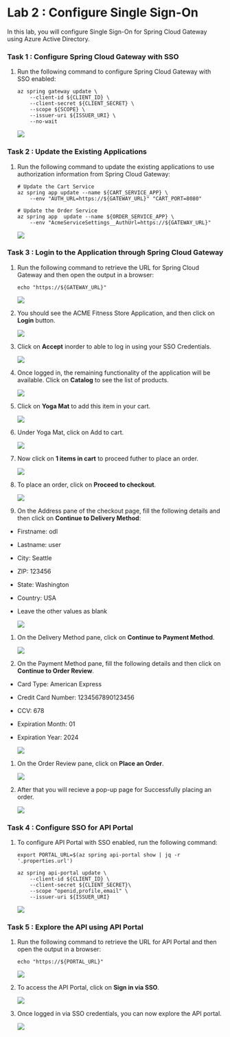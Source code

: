 # Lab 2 : Configure Single Sign-On
 
In this lab, you will configure Single Sign-On for Spring Cloud Gateway using Azure Active Directory.
 
### Task 1 : Configure Spring Cloud Gateway with SSO  

1. Run the following command to configure Spring Cloud Gateway with SSO enabled:

   ```shell
   az spring gateway update \
       --client-id ${CLIENT_ID} \
       --client-secret ${CLIENT_SECRET} \
       --scope ${SCOPE} \
       --issuer-uri ${ISSUER_URI} \
       --no-wait
   ```   

   ![](Images/mjv2-13.png)

### Task 2 : Update the Existing Applications 

1. Run the following command to update the existing applications to use authorization information from Spring Cloud Gateway:

   ```shell
   # Update the Cart Service
   az spring app update --name ${CART_SERVICE_APP} \
       --env "AUTH_URL=https://${GATEWAY_URL}" "CART_PORT=8080" 
    
   # Update the Order Service
   az spring app  update --name ${ORDER_SERVICE_APP} \
       --env "AcmeServiceSettings__AuthUrl=https://${GATEWAY_URL}" 
   ```
   ![](Images/mjv2-14.png)


### Task 3 : Login to the Application through Spring Cloud Gateway 

1. Run the following command to retrieve the URL for Spring Cloud Gateway and then open the output in a browser:

   ```shell
   echo "https://${GATEWAY_URL}"
   ```
   ![](Images/mjv2-10.png)
 
1. You should see the ACME Fitness Store Application, and then click on **Login** button.
   
   ![](Images/gateway-login.png)
   
1. Click on **Accept** inorder to able to log in using your SSO Credentials. 

   ![](Images/mjv2-15.png)
   
1. Once logged in, the remaining functionality of the application will be available. Click on **Catalog** to see the list of products.

   ![](Images/mjv2-34.png)
   
1. Click on **Yoga Mat** to add this item in your cart.  
   
   ![](Images/mjv2-35.png)

1. Under Yoga Mat, click on Add to cart.
   
   ![](Images/mjv2-36.png) 

1. Now click on **1 items in cart** to proceed futher to place an order.   
   
   ![](Images/mjv2-37.png)
   
1. To place an order, click on **Proceed to checkout**.
   
   ![](Images/mjv2-38.png)
   
1. On the Address pane of the checkout page, fill the following details and then click on **Continue to Delivery Method**:

  - Firstname: odl

  - Lastname: user
  
  - City: Seattle
  
  - ZIP: 123456
  
  - State: Washington
  
  - Country: USA
  
  - Leave the other values as blank  
  
    ![](Images/mjv2-39.png)
   
1. On the Delivery Method pane, click on **Continue to Payment Method**.   
   
   ![](Images/mjv2-40.png)
   
1. On the Payment Method pane, fill the following details and then click on **Continue to Order Review**.

  - Card Type: American Express
  
  - Credit Card Number: 1234567890123456
  
  - CCV: 678
  
  - Expiration Month: 01
  
  - Expiration Year: 2024    
   
    ![](Images/mjv2-41.png)
   
1. On the Order Review pane, click on **Place an Order**.   
   
   ![](Images/mjv2-42.png)
   
1. After that you will recieve a pop-up page for Successfully placing an order.
  
   ![](Images/mjv2-43.png)

### Task 4 : Configure SSO for API Portal 

1. To configure API Portal with SSO enabled, run the following command:

   ```shell
   export PORTAL_URL=$(az spring api-portal show | jq -r '.properties.url')

   az spring api-portal update \
       --client-id ${CLIENT_ID} \
       --client-secret ${CLIENT_SECRET}\
       --scope "openid,profile,email" \
       --issuer-uri ${ISSUER_URI}
   ```

    ![](Images/mjv2-17.png)

### Task 5 : Explore the API using API Portal 

1. Run the following command to retrieve the URL for API Portal and then open the output in a browser: 

   ```shell
   echo "https://${PORTAL_URL}"
   ```

    ![](Images/mjv2-16.png)

1. To access the API Portal, click on **Sign in via SSO**. 

    ![](Images/api-login.png)
   
1. Once logged in via SSO credentials, you can now explore the API portal.
   
    ![](Images/mjv2-44.png)

